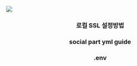 <img src="https://capsule-render.vercel.app/api?type=waving&color=auto&height=200&section=header&text=BackEnd_SEY&fontSize=90" />

<div align="center">
  <h3>로컬 SSL 설정방법</h3>
</div>
<div align="center">
  <h3>social part yml guide</h3>
</div>
<div align="center">
  <h3>.env</h3>
</div>
